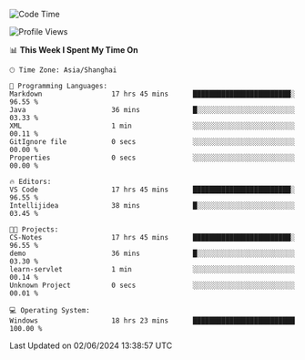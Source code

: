 <!--START_SECTION:waka-->
![Code Time](http://img.shields.io/badge/Code%20Time-1%2C735%20hrs%208%20mins-blue)

![Profile Views](http://img.shields.io/badge/Profile%20Views-2-blue)

📊 **This Week I Spent My Time On** 

```text
🕑︎ Time Zone: Asia/Shanghai

💬 Programming Languages: 
Markdown                 17 hrs 45 mins      ████████████████████████░   96.55 % 
Java                     36 mins             █░░░░░░░░░░░░░░░░░░░░░░░░   03.33 % 
XML                      1 min               ░░░░░░░░░░░░░░░░░░░░░░░░░   00.11 % 
GitIgnore file           0 secs              ░░░░░░░░░░░░░░░░░░░░░░░░░   00.00 % 
Properties               0 secs              ░░░░░░░░░░░░░░░░░░░░░░░░░   00.00 % 

🔥 Editors: 
VS Code                  17 hrs 45 mins      ████████████████████████░   96.55 % 
Intellijidea             38 mins             █░░░░░░░░░░░░░░░░░░░░░░░░   03.45 % 

🐱‍💻 Projects: 
CS-Notes                 17 hrs 45 mins      ████████████████████████░   96.55 % 
demo                     36 mins             █░░░░░░░░░░░░░░░░░░░░░░░░   03.30 % 
learn-servlet            1 min               ░░░░░░░░░░░░░░░░░░░░░░░░░   00.14 % 
Unknown Project          0 secs              ░░░░░░░░░░░░░░░░░░░░░░░░░   00.01 % 

💻 Operating System: 
Windows                  18 hrs 23 mins      █████████████████████████   100.00 % 
```


 Last Updated on 02/06/2024 13:38:57 UTC
<!--END_SECTION:waka-->